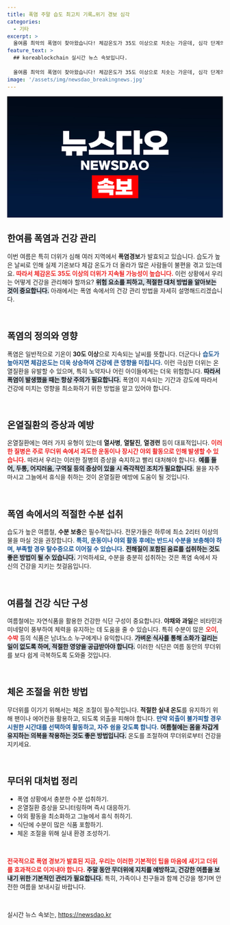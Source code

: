 ```yaml
---
title: 폭염 주말 습도 최고치 기록…위기 경보 심각
categories:
  - 기타
excerpt: >
  올여름 최악의 폭염이 찾아왔습니다! 체감온도가 35도 이상으로 치솟는 가운데, 심각 단계의 폭염 경보가 발효되었습니다. 건강이 최우선, 여름철 더위 피해 가는 법을 알아보세요!
feature_text: >
  ## koreablockchain 실시간 뉴스 속보입니다.

  올여름 최악의 폭염이 찾아왔습니다! 체감온도가 35도 이상으로 치솟는 가운데, 심각 단계의 폭염 경보가 발효되었습니다. 건강이 최우선, 여름철 더위 피해 가는 법을 알아보세요!
image: '/assets/img/newsdao_breakingnews.jpg'
---
```


<p><img src="/assets/img/newsdao_breakingnews.jpg" alt="koreablockchain 속보" /></p>

<h2 data-ke-size="size26">한여름 폭염과 건강 관리</h2>

<p data-ke-size="size16">이번 여름은 특히 더위가 심해 여러 지역에서 <b>폭염경보</b>가 발효되고 있습니다. 습도가 높은 날씨로 인해 실제 기온보다 체감 온도가 더 올라가 많은 사람들이 불편을 겪고 있는데요. <b><span style="color: #ee2323;">따라서 체감온도 35도 이상의 더위가 지속될 가능성이 높습니다.</span></b> 이런 상황에서 우리는 어떻게 건강을 관리해야 할까요? <b><span style="background-color: #21538527;">위험 요소를 피하고, 적절한 대처 방법을 알아보는 것이 중요합니다.</span></b> 아래에서는 폭염 속에서의 건강 관리 방법을 자세히 설명해드리겠습니다.</p>

<p data-ke-size="size16">&nbsp;</p>

<h2 data-ke-size="size26">폭염의 정의와 영향</h2>

<p data-ke-size="size16">폭염은 일반적으로 기온이 <b>30도 이상</b>으로 지속되는 날씨를 뜻합니다. 더군다나 <b><span style="color: #1a5490;">습도가 높아지면 체감온도는 더욱 상승하여 건강에 큰 영향을 미칩니다.</span></b> 이런 극심한 더위는 온열질환을 유발할 수 있으며, 특히 노약자나 어린 아이들에게는 더욱 위험합니다. <b><span style="background-color: #21538527;">따라서 폭염이 발생했을 때는 항상 주의가 필요합니다.</span></b> 폭염이 지속되는 기간과 강도에 따라서 건강에 미치는 영향을 최소화하기 위한 방법을 알고 있어야 합니다.</p>

<p data-ke-size="size16">&nbsp;</p>

<h2 data-ke-size="size26">온열질환의 증상과 예방</h2>

<p data-ke-size="size16">온열질환에는 여러 가지 유형이 있는데 <b>열사병</b>, <b>열탈진</b>, <b>열경련</b> 등이 대표적입니다. <b><span style="color: #ee2323;">이러한 질병은 주로 무더위 속에서 과도한 운동이나 장시간 야외 활동으로 인해 발생할 수 있습니다.</span></b> 따라서 우리는 이러한 질병의 증상을 숙지하고 빨리 대처해야 합니다. <b><span style="background-color: #21538527;">예를 들어, 두통, 어지러움, 구역질 등의 증상이 있을 시 즉각적인 조치가 필요합니다.</span></b> 물을 자주 마시고 그늘에서 휴식을 취하는 것이 온열질환 예방에 도움이 될 것입니다.</p>

<p data-ke-size="size16">&nbsp;</p>

<h2 data-ke-size="size26">폭염 속에서의 적절한 수분 섭취</h2>

<p data-ke-size="size16">습도가 높은 여름철, <b>수분 보충</b>은 필수적입니다. 전문가들은 하루에 최소 2리터 이상의 물을 마실 것을 권장합니다. <b><span style="color: #1a5490;">특히, 운동이나 야외 활동 후에는 반드시 수분을 보충해야 하며, 부족할 경우 탈수증으로 이어질 수 있습니다.</span></b> <b><span style="background-color: #21538527;">전해질이 포함된 음료를 섭취하는 것도 좋은 방법이 될 수 있습니다.</span></b> 기억하세요, 수분을 충분히 섭취하는 것은 폭염 속에서 자신의 건강을 지키는 첫걸음입니다.</p>

<p data-ke-size="size16">&nbsp;</p>

<h2 data-ke-size="size26">여름철 건강 식단 구성</h2>

<p data-ke-size="size16">여름철에는 자연식품을 활용한 건강한 식단 구성이 중요합니다. <b>야채와 과일</b>은 비타민과 미네랄이 풍부하여 체력을 유지하는 데 도움을 줄 수 있습니다. 특히 수분이 많은 <b><span style="color: #ee2323;">오이</span></b>, <b><span style="color: #ee2323;">수박</span></b> 등의 식품은 남녀노소 누구에게나 유익합니다. <b><span style="background-color: #21538527;">가벼운 식사를 통해 소화가 걸리는 일이 없도록 하며, 적절한 영양을 공급받아야 합니다.</span></b> 이러한 식단은 여름 동안의 무더위를 보다 쉽게 극복하도록 도와줄 것입니다.</p>

<p data-ke-size="size16">&nbsp;</p>

<h2 data-ke-size="size26">체온 조절을 위한 방법</h2>

<p data-ke-size="size16">무더위를 이기기 위해서는 체온 조절이 필수적입니다. <b>적절한 실내 온도</b>를 유지하기 위해 팬이나 에어컨을 활용하고, 되도록 외출을 피해야 합니다. <b><span style="color: #1a5490;">만약 외출이 불가피할 경우 시원한 시간대를 선택하여 활동하고, 자주 쉼을 갖도록 합니다.</span></b> <b><span style="background-color: #21538527;">여름철에는 몸을 차갑게 유지하는 의복을 착용하는 것도 좋은 방법입니다.</span></b> 온도를 조절하여 무더위로부터 건강을 지키세요.</p>

<p data-ke-size="size16">&nbsp;</p>

<h2 data-ke-size="size26">무더위 대처법 정리</h2>

<ul>
    <li>폭염 상황에서 충분한 수분 섭취하기.</li>
    <li>온열질환 증상을 모니터링하며 즉시 대응하기.</li>
    <li>야외 활동을 최소화하고 그늘에서 휴식 취하기.</li>
    <li>식단에 수분이 많은 식품 포함하기.</li>
    <li>체온 조절을 위해 실내 환경 조성하기.</li>
</ul>

<p data-ke-size="size16">&nbsp;</p>

<p data-ke-size="size16"><b><span style="color: #ee2323;">전국적으로 폭염 경보가 발효된 지금, 우리는 이러한 기본적인 팁을 마음에 새기고 더위를 효과적으로 이겨내야 합니다.</span></b> <b><span style="background-color: #21538527;">주말 동안 무더위에 지치를 예방하고, 건강한 여름을 보내기 위한 기본적인 관리가 필요합니다.</span></b> 특히, 가족이나 친구들과 함께 건강을 챙기며 안전한 여름을 보내시길 바랍니다.</p>

<p data-ke-size="size16">&nbsp;</p>
실시간 뉴스 속보는, <a href="https://newsdao.kr" rel="dofollow">https://newsdao.kr</a>


